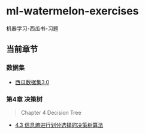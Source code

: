 # ml-watermelon-exercises

机器学习-西瓜书-习题

## 当前章节

### 数据集

- [西瓜数据集3.0](dataset/watermelon-dataset-3.0.csv)

### 第4章 决策树

> Chapter 4 Decision Tree

- [4.3 信息熵进行划分选择的决策树算法](ex3-DecisionTree)
